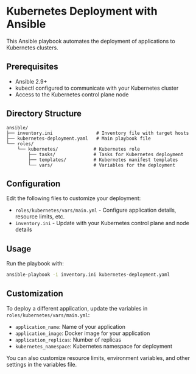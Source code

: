 # Kubernetes Deployment with Ansible

This Ansible playbook automates the deployment of applications to Kubernetes clusters.

## Prerequisites

- Ansible 2.9+
- kubectl configured to communicate with your Kubernetes cluster
- Access to the Kubernetes control plane node

## Directory Structure

```
ansible/
├── inventory.ini                # Inventory file with target hosts
├── kubernetes-deployment.yaml   # Main playbook file
└── roles/
    └── kubernetes/             # Kubernetes role
        ├── tasks/              # Tasks for Kubernetes deployment
        ├── templates/          # Kubernetes manifest templates
        └── vars/               # Variables for the deployment
```

## Configuration

Edit the following files to customize your deployment:

- `roles/kubernetes/vars/main.yml` - Configure application details, resource limits, etc.
- `inventory.ini` - Update with your Kubernetes control plane and node details

## Usage

Run the playbook with:

```bash
ansible-playbook -i inventory.ini kubernetes-deployment.yaml
```

## Customization

To deploy a different application, update the variables in `roles/kubernetes/vars/main.yml`:

- `application_name`: Name of your application
- `application_image`: Docker image for your application
- `application_replicas`: Number of replicas
- `kubernetes_namespace`: Kubernetes namespace for deployment

You can also customize resource limits, environment variables, and other settings in the variables file. 
